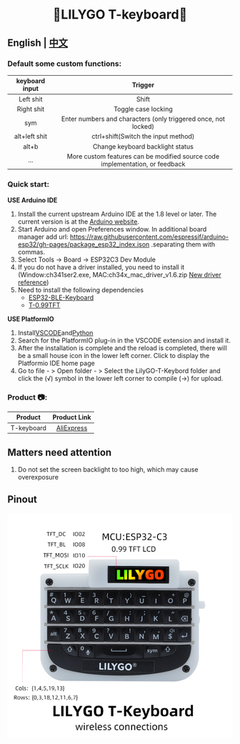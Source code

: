 <h1 align = "center">🌟LILYGO T-keyboard🌟</h1>

## **English | [中文](./README_CN.MD)**

<h3 align = "left">Default some custom functions:</h3>

| keyboard input |                                   Trigger                                    |
| :------------: | :--------------------------------------------------------------------------: |
|   Left shit    |                                    Shift                                     |
|   Right shit   |                             Toggle case locking                              |
|      sym       |        Enter numbers and characters (only triggered once, not locked)        |
| alt+left shit  |                     ctrl+shift(Switch the input method)                      |
|     alt+b      |                       Change keyboard backlight status                       |
|      ...       | More custom features can be modified source code implementation, or feedback |




<h3 align = "left">Quick start:</h3>

**USE Arduino IDE**

1. Install the current upstream Arduino IDE at the 1.8 level or later. The current version is at the [Arduino website](http://www.arduino.cc/en/main/software).
2. Start Arduino and open Preferences window. In additional board manager add url: https://raw.githubusercontent.com/espressif/arduino-esp32/gh-pages/package_esp32_index.json .separating them with commas.
3. Select Tools -> Board -> ESP32C3 Dev Module
4. If you do not have a driver installed, you need to install it (Window:ch341ser2.exe, MAC:ch34x_mac_driver_v1.6.zip [New driver reference](https://github.com/LilyGO/LILYGO-T-OI/issues/3#issuecomment-907645945 ))
5. Need to install the following dependencies
     - [ESP32-BLE-Keyboard](https://github.com/T-vK/ESP32-BLE-Keyboard/tree/0.3.0)
     - [T-0.99TFT](https://github.com/Xinyuan-LilyGO/T-0.99TFT)



**USE PlatformIO**

1. Install[VSCODE](https://code.visualstudio.com/)and[Python](https://www.python.org/)
2. Search for the PlatformIO plug-in in the VSCODE extension and install it.
3. After the installation is complete and the reload is completed, there will be a small house icon in the lower left corner. Click to display the Platformio IDE home page
4. Go to file - > Open folder - > Select the LilyGO-T-Keybord folder and click the (√) symbol in the lower left corner to compile (→) for upload.


<h3 align = "left">Product 📷:</h3>

|  Product   |                           Product  Link                            |
| :--------: | :----------------------------------------------------------------: |
| T-keyboard | [AliExpress](https://pt.aliexpress.com/item/1005004182998265.html) |

## Matters need attention 
1. Do not set the screen backlight to too high, which may cause overexposure


## Pinout

![](image/T-Keyboard.jpg)








